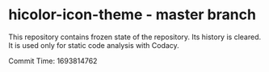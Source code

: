 # hicolor-icon-theme - master branch

This repository contains frozen state of the repository.
Its history is cleared. It is used only for static code
analysis with Codacy.

Commit Time: 1693814762
